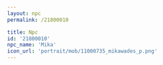 ```yaml
---
layout: npc
permalink: /21800010

title: Npc
id: '21800010'
npc_name: 'Mika'
icon_url: 'portrait/mob/11000735_mikawades_p.png'
---
```


